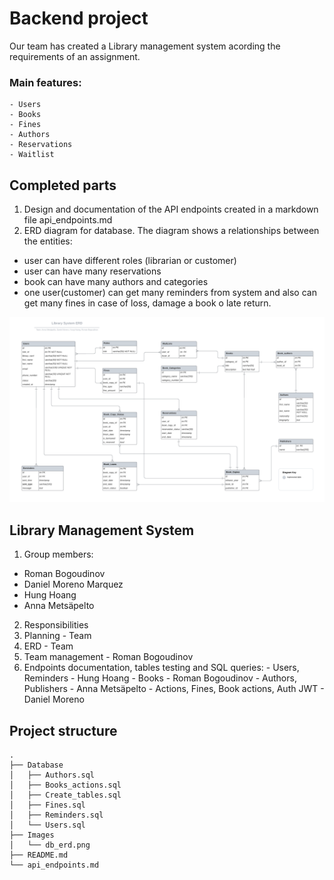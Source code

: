 # Backend project

Our team has created a Library management system acording the requirements of an assignment. 
### Main features:
    - Users
    - Books
    - Fines
    - Authors
    - Reservations
    - Waitlist

## Completed parts

1. Design and documentation of the API endpoints created in a markdown file api_endpoints.md
2. ERD diagram for database.
The diagram shows a relationships between the entities:
- user can have different roles (librarian or customer)
- user can have many reservations
- book can have many authors and categories
- one user(customer) can get many reminders from system and also can get many fines in case of loss, damage a book o late return.


![Database ERD](Images/db_erd.png)


## Library Management System

1. Group members:
- Roman Bogoudinov
- Daniel Moreno Marquez
- Hung Hoang
- Anna Metsäpelto

2. Responsibilities
  1. Planning - Team
  2. ERD - Team
  3. Team management - Roman Bogoudinov
  4. Endpoints documentation, tables testing and SQL queries:
    - Users, Reminders - Hung Hoang
    - Books - Roman Bogoudinov
    - Authors, Publishers - Anna Metsäpelto
    - Actions, Fines, Book actions, Auth JWT - Daniel Moreno 


## Project structure
```
.
├── Database
│   ├── Authors.sql
│   ├── Books_actions.sql
│   ├── Create_tables.sql
│   ├── Fines.sql
│   ├── Reminders.sql
│   └── Users.sql
├── Images
│   └── db_erd.png
├── README.md
└── api_endpoints.md
```